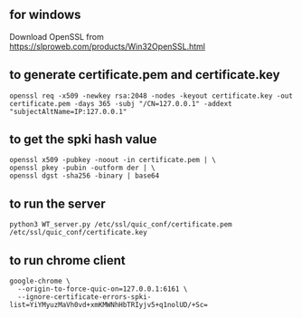 ## for windows
  Download OpenSSL from https://slproweb.com/products/Win32OpenSSL.html

## to generate certificate.pem and certificate.key
```
openssl req -x509 -newkey rsa:2048 -nodes -keyout certificate.key -out certificate.pem -days 365 -subj "/CN=127.0.0.1" -addext "subjectAltName=IP:127.0.0.1"
```

## to get the spki hash value
```
openssl x509 -pubkey -noout -in certificate.pem | \
openssl pkey -pubin -outform der | \
openssl dgst -sha256 -binary | base64
```


## to run the server
```
python3 WT_server.py /etc/ssl/quic_conf/certificate.pem /etc/ssl/quic_conf/certificate.key
```



## to run chrome client
```
google-chrome \
  --origin-to-force-quic-on=127.0.0.1:6161 \
  --ignore-certificate-errors-spki-list=YiYMyuzMaVh0vd+xmKMWNhHbTRIyjv5+q1nolUD/+Sc=
```
